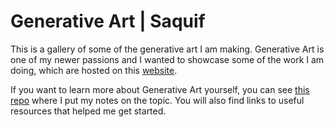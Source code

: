 # Generative Art | Saquif

This is a gallery of some of the generative art I am making. Generative Art is one of my newer passions and I wanted to showcase some of the work I am doing, which are hosted on this [website](https://ssaquif.github.io/generative-art-gallery/).

If you want to learn more about Generative Art yourself, you can see [this repo](https://github.com/SSaquif/generative-art) where I put my notes on the topic. You will also find links to useful resources that helped me get started.
